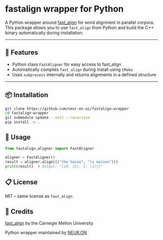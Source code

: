 fastalign wrapper for Python
==========

A Python wrapper around [fast_align](https://github.com/clab/fast_align) for word alignment in parallel corpora. This package allows you to use `fast_align` from Python and build the C++ binary automatically during installation.

---

## 🚀 Features

- Python class `FastAligner` for easy access to fast_align
- Automatically compiles `fast_align` during install using `CMake`
- Uses `subprocess` internally and returns alignments in a defined structure

---

## 📦 Installation

```bash
git clone https://github.com/neur-on-ai/fastalign-wrapper
cd fastalign-wrapper
git submodule update --init --recursive
pip install -e .
```

## 🧠 Usage
````python
from fastalign.aligner import FastAligner

aligner = FastAligner()
result = aligner.align([("the house", "la maison")])
print(result)  # Output: "[{0: [0], 1: [1]}]"
````

## 📋 License

MIT – same license as `fast_align`.

## 🙏 Credits

[fast_align](https://github.com/clab/fast_align) by the Carnegie Mellon University

Python wrapper maintained by [NEUR.ON](https://neur-on.ai/)
